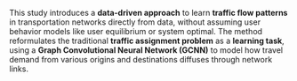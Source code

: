 
This study introduces a **data-driven approach** to learn **traffic flow patterns** in transportation networks directly from data, without assuming user behavior models like user equilibrium or system optimal. The method reformulates the traditional **traffic assignment problem** as a **learning task**, using a **Graph Convolutional Neural Network (GCNN)** to model how travel demand from various origins and destinations diffuses through network links.

